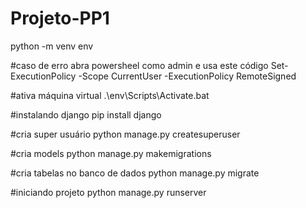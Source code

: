 # Projeto-PP1

python -m venv env

#caso de erro abra powersheel como admin e usa este código
Set-ExecutionPolicy -Scope CurrentUser -ExecutionPolicy RemoteSigned 

#ativa máquina virtual
.\env\Scripts\Activate\.bat

#instalando django
 pip install django

#cria super usuário
python manage.py createsuperuser

#cria models
python manage.py makemigrations

#cria tabelas no banco de dados
python manage.py migrate

#iniciando projeto
python manage.py runserver
